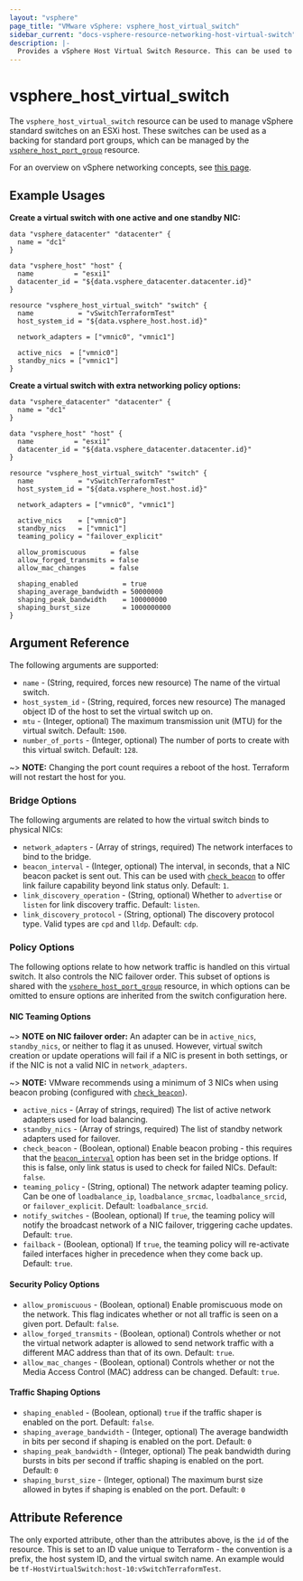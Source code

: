 ```yaml
---
layout: "vsphere"
page_title: "VMware vSphere: vsphere_host_virtual_switch"
sidebar_current: "docs-vsphere-resource-networking-host-virtual-switch"
description: |-
  Provides a vSphere Host Virtual Switch Resource. This can be used to configure vSwitches direct on an ESXi host.
---
```


# vsphere\_host\_virtual\_switch

The `vsphere_host_virtual_switch` resource can be used to manage vSphere
standard switches on an ESXi host. These switches can be used as a backing for
standard port groups, which can be managed by the
[`vsphere_host_port_group`][host-port-group] resource.

For an overview on vSphere networking concepts, see [this
page][ref-vsphere-net-concepts].

[host-port-group]: /docs/providers/vsphere/r/host_port_group.html
[ref-vsphere-net-concepts]: https://docs.vmware.com/en/VMware-vSphere/6.5/com.vmware.vsphere.networking.doc/GUID-2B11DBB8-CB3C-4AFF-8885-EFEA0FC562F4.html

## Example Usages

**Create a virtual switch with one active and one standby NIC:**

```hcl
data "vsphere_datacenter" "datacenter" {
  name = "dc1"
}

data "vsphere_host" "host" {
  name          = "esxi1"
  datacenter_id = "${data.vsphere_datacenter.datacenter.id}"
}

resource "vsphere_host_virtual_switch" "switch" {
  name           = "vSwitchTerraformTest"
  host_system_id = "${data.vsphere_host.host.id}"

  network_adapters = ["vmnic0", "vmnic1"]

  active_nics  = ["vmnic0"]
  standby_nics = ["vmnic1"]
}
```

**Create a virtual switch with extra networking policy options:**

```hcl
data "vsphere_datacenter" "datacenter" {
  name = "dc1"
}

data "vsphere_host" "host" {
  name          = "esxi1"
  datacenter_id = "${data.vsphere_datacenter.datacenter.id}"
}

resource "vsphere_host_virtual_switch" "switch" {
  name           = "vSwitchTerraformTest"
  host_system_id = "${data.vsphere_host.host.id}"

  network_adapters = ["vmnic0", "vmnic1"]

  active_nics    = ["vmnic0"]
  standby_nics   = ["vmnic1"]
  teaming_policy = "failover_explicit"

  allow_promiscuous      = false
  allow_forged_transmits = false
  allow_mac_changes      = false

  shaping_enabled           = true
  shaping_average_bandwidth = 50000000
  shaping_peak_bandwidth    = 100000000
  shaping_burst_size        = 1000000000
}
```

## Argument Reference

The following arguments are supported:

* `name` - (String, required, forces new resource) The name of the virtual switch.
* `host_system_id` - (String, required, forces new resource) The managed object
  ID of the host to set the virtual switch up on. 
* `mtu` - (Integer, optional) The maximum transmission unit (MTU) for the virtual
  switch. Default: `1500`.
* `number_of_ports` - (Integer, optional) The number of ports to create with
  this virtual switch. Default: `128`.

~> **NOTE:** Changing the port count requires a reboot of the host. Terraform
will not restart the host for you.

### Bridge Options

The following arguments are related to how the virtual switch binds to physical
NICs:

* `network_adapters` - (Array of strings, required) The network interfaces to
  bind to the bridge.
* `beacon_interval` - (Integer, optional) The interval, in seconds, that a NIC
  beacon packet is sent out. This can be used with
  [`check_beacon`](#check_beacon) to offer link failure capability beyond link
  status only. Default: `1`.
* `link_discovery_operation` - (String, optional) Whether to `advertise` or
  `listen` for link discovery traffic. Default: `listen`.
* `link_discovery_protocol` - (String, optional) The discovery protocol type.
  Valid types are `cpd` and `lldp`. Default: `cdp`.

### Policy Options

The following options relate to how network traffic is handled on this virtual
switch. It also controls the NIC failover order. This subset of options is
shared with the [`vsphere_host_port_group`][host-port-group] resource, in which
options can be omitted to ensure options are inherited from the switch
configuration here.

#### NIC Teaming Options

~> **NOTE on NIC failover order:** An adapter can be in `active_nics`,
`standby_nics`, or neither to flag it as unused. However, virtual switch
creation or update operations will fail if a NIC is present in both settings,
or if the NIC is not a valid NIC in `network_adapters`.

~> **NOTE:** VMware recommends using a minimum of 3 NICs when using beacon
probing (configured with [`check_beacon`](#check_beacon)).

* `active_nics` - (Array of strings, required) The list of active network
  adapters used for load balancing.
* `standby_nics` - (Array of strings, required) The list of standby network
  adapters used for failover.
* `check_beacon` - (Boolean, optional) Enable beacon probing - this requires
  that the [`beacon_interval`](#beacon_interval) option has been set in the
  bridge options. If this is false, only link status is used to check for
  failed NICs. Default: `false`.
* `teaming_policy` - (String, optional) The network adapter teaming policy. Can
  be one of `loadbalance_ip`, `loadbalance_srcmac`, `loadbalance_srcid`, or
  `failover_explicit`. Default: `loadbalance_srcid`.
* `notify_switches` - (Boolean, optional) If `true`, the teaming policy will
  notify the broadcast network of a NIC failover, triggering cache updates.
  Default: `true`.
* `failback` - (Boolean, optional) If `true`, the teaming policy will
  re-activate failed interfaces higher in precedence when they come back up.
  Default: `true`.

#### Security Policy Options

* `allow_promiscuous` - (Boolean, optional) Enable promiscuous mode on the
  network. This flag indicates whether or not all traffic is seen on a given
  port. Default: `false`.
* `allow_forged_transmits` - (Boolean, optional) Controls whether or not the
  virtual network adapter is allowed to send network traffic with a different
  MAC address than that of its own. Default: `true`.
* `allow_mac_changes` - (Boolean, optional) Controls whether or not the Media
  Access Control (MAC) address can be changed. Default: `true`.

#### Traffic Shaping Options

* `shaping_enabled` - (Boolean, optional) `true` if the traffic shaper is
  enabled on the port. Default: `false`.
* `shaping_average_bandwidth` - (Integer, optional) The average bandwidth in
  bits per second if shaping is enabled on the port. Default: `0`
* `shaping_peak_bandwidth` - (Integer, optional) The peak bandwidth during
  bursts in bits per second if traffic shaping is enabled on the port. Default:
  `0`
* `shaping_burst_size` - (Integer, optional) The maximum burst size allowed in
  bytes if shaping is enabled on the port. Default: `0`

## Attribute Reference

The only exported attribute, other than the attributes above, is the `id` of
the resource. This is set to an ID value unique to Terraform - the convention
is a prefix, the host system ID, and the virtual switch name. An example would
be `tf-HostVirtualSwitch:host-10:vSwitchTerraformTest`.

